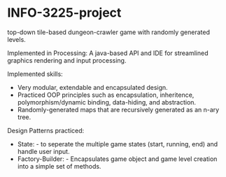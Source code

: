 # INFO-3225-project
top-down tile-based dungeon-crawler game with randomly generated levels.

Implemented in Processing: A java-based API and IDE for streamlined graphics rendering and input processing.

Implemented skills:

- Very modular, extendable and encapsulated design.
- Practiced OOP principles such as encapsulation, inheritence, polymorphism/dynamic binding, data-hiding, and abstraction.
- Randomly-generated maps that are recursively generated as an n-ary tree.

Design Patterns practiced:

- State: - to seperate the multiple game states (start, running, end) and handle user input.
- Factory-Builder: - Encapsulates game object and game level creation into a simple set of methods.


